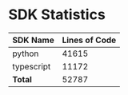 # SDK Statistics

| SDK Name | Lines of Code |
| -------- | ------------- |
| python | 41615 |
| typescript | 11172 |
| **Total** | 52787 |
